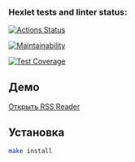 ### Hexlet tests and linter status:
[![Actions Status](https://github.com/Dfen90/frontend-project-11/actions/workflows/hexlet-check.yml/badge.svg)](https://github.com/Dfen90/frontend-project-11/actions)

[![Maintainability](https://api.codeclimate.com/v1/badges/451cee5f44e0b138577a/maintainability)](https://codeclimate.com/github/Dfen90/frontend-project-11/maintainability)

[![Test Coverage](https://api.codeclimate.com/v1/badges/451cee5f44e0b138577a/test_coverage)](https://codeclimate.com/github/Dfen90/frontend-project-11/test_coverage)

## Демо
[Открыть RSS Reader](https://frontend-project-11-gj96n1v0s-dens-projects-bcea575d.vercel.app/)

## Установка
```bash
make install
